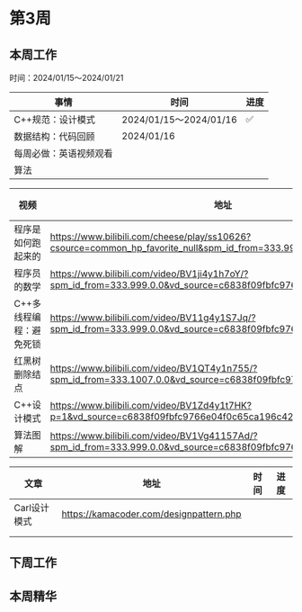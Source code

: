 # 第3周

## 本周工作

时间：2024/01/15～2024/01/21

| 事情                   | 时间                   | 进度 |
| ---------------------- | ---------------------- | ---- |
| C++规范：设计模式      | 2024/01/15～2024/01/16 | ✅    |
| 数据结构：代码回顾     | 2024/01/16             |      |
| 每周必做：英语视频观看 |                        |      |
| 算法                   |                        |      |

| 视频                    | 地址                                                         | 时间       | 进度 |
| ----------------------- | ------------------------------------------------------------ | ---------- | ---- |
| 程序是如何跑起来的      | https://www.bilibili.com/cheese/play/ss10626?csource=common_hp_favorite_null&spm_id_from=333.999.0.0 | 2024/01/15 | ✅    |
| 程序员的数学            | https://www.bilibili.com/video/BV1ji4y1h7oY/?spm_id_from=333.999.0.0&vd_source=c6838f09fbfc9766e04f0c65ca196c42 | 2024/01/15 | ✅    |
| C++多线程编程：避免死锁 | https://www.bilibili.com/video/BV11g4y1S7Jq/?spm_id_from=333.999.0.0&vd_source=c6838f09fbfc9766e04f0c65ca196c42 | 2024/01/15 | ✅    |
| 红黑树删除结点          | https://www.bilibili.com/video/BV1QT4y1n755/?spm_id_from=333.1007.0.0&vd_source=c6838f09fbfc9766e04f0c65ca196c42 |            |      |
| C++设计模式             | https://www.bilibili.com/video/BV1Zd4y1t7HK?p=1&vd_source=c6838f09fbfc9766e04f0c65ca196c42 |            |      |
| 算法图解                | https://www.bilibili.com/video/BV1Vg41157Ad/?spm_id_from=333.999.0.0&vd_source=c6838f09fbfc9766e04f0c65ca196c42 |            |      |

| 文章         | 地址                                    | 时间 | 进度 |
| ------------ | --------------------------------------- | ---- | ---- |
| Carl设计模式 | https://kamacoder.com/designpattern.php |      |      |
|              |                                         |      |      |
|              |                                         |      |      |

## 下周工作

## 本周精华